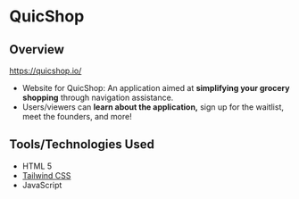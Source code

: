 # QuicShop

## Overview
https://quicshop.io/</br>
- Website for QuicShop: An application aimed at **simplifying your grocery shopping** through navigation assistance.</br>
- Users/viewers can **learn about the application,** sign up for the waitlist, meet the founders, and more!

## Tools/Technologies Used
- HTML 5
- [Tailwind CSS](https://tailwindcss.com/)
- JavaScript
